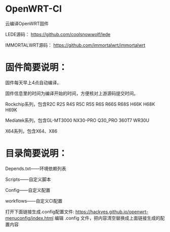 # OpenWRT-CI
云编译OpenWRT固件

LEDE源码：
https://github.com/coolsnowwolf/lede

IMMORTALWRT源码：
https://github.com/immortalwrt/immortalwrt

# 固件简要说明：

固件每天早上4点自动编译。

固件信息里的时间为编译开始的时间，方便核对上游源码提交时间。

Rockchip系列，包含R2C R2S R4S R5C R5S R6S R66S R68S H66K H68K H69K

Mediatek系列，包含GL-MT3000 NX30-PRO Q30_PRO 360T7 WR30U

X64系列，包含X64、X86

# 目录简要说明：

Depends.txt——环境依赖列表

Scripts——自定义脚本

Config——自定义配置

workflows——自定义CI配置

打开下面链接生成.config配置文件:
https://hackyes.github.io/openwrt-menuconfig/index.html
编辑 .config 文件，把内容清空替换成上面链接生成的配置内容
